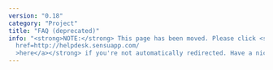 ```yaml
---
version: "0.18"
category: "Project"
title: "FAQ (deprecated)"
info: "<strong>NOTE:</strong> This page has been moved. Please click <strong><a
  href=http://helpdesk.sensuapp.com/
  >here</a></strong> if you're not automatically redirected. Have a nice day!"
---
```


<meta http-equiv="refresh" content="1;url=http://helpdesk.sensuapp.com">
